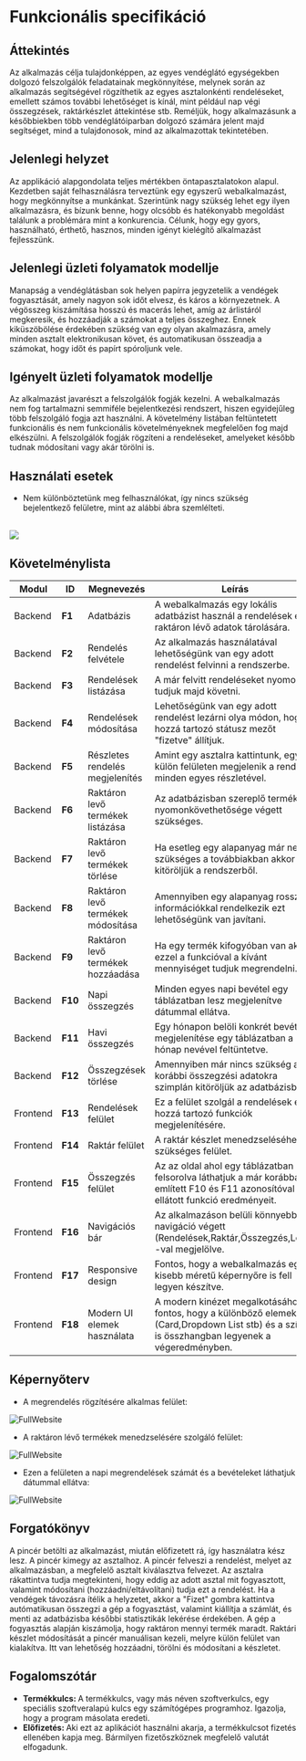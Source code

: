 # Funkcionális specifikáció

## Áttekintés
Az alkalmazás célja tulajdonképpen, az egyes vendéglátó egységekben dolgozó felszolgálók feladatainak megkönnyítése, melynek során az alkalmazás segítségével rögzíthetik az egyes asztalonkénti rendeléseket, emellett számos további lehetőséget is kínál, mint például nap végi összegzések, raktárkészlet áttekintése stb. Reméljük, hogy alkalmazásunk a későbbiekben több vendéglátóiparban dolgozó számára jelent majd segítséget, mind a tulajdonosok, mind az alkalmazottak tekintetében.

## Jelenlegi helyzet
Az applikáció alapgondolata teljes mértékben öntapasztalatokon alapul. Kezdetben saját felhasználásra terveztünk egy egyszerű webalkalmazást, hogy megkönnyítse a munkánkat. Szerintünk nagy szükség lehet egy ilyen alkalmazásra, és bízunk benne, hogy olcsóbb és hatékonyabb megoldást találunk a problémára mint a konkurencia. Célunk, hogy egy gyors, használható, érthető, hasznos, minden igényt kielégítő alkalmazást fejlesszünk.

## Jelenlegi üzleti folyamatok modellje
Manapság a vendéglátásban sok helyen papírra jegyzetelik a vendégek fogyasztását, amely nagyon sok időt elvesz, és káros a környezetnek. A végösszeg kiszámítása hosszú és macerás lehet, amíg az árlistáról megkeresik, és hozzáadják a számokat a teljes összeghez. Ennek kiküszöbölése érdekében szükség van egy olyan akalmazásra, amely minden asztalt elektronikusan követ, és automatikusan összeadja a számokat, hogy időt és papírt spóroljunk vele. 

## Igényelt üzleti folyamatok modellje
Az alkalmazást javarészt a felszolgálók fogják kezelni. A webalkalmazás nem fog tartalmazni semmiféle bejelentkezési rendszert, hiszen egyidejűleg több felszolgáló fogja azt használni. A követelmény listában feltüntetett funkcionális és nem funkcionális követelményeknek megfelelően fog majd elkészülni. A felszolgálók fogják rögzíteni a rendeléseket, amelyeket később tudnak módosítani vagy akár törölni is.

## Használati esetek
+ Nem különböztetünk meg felhasználókat, így nincs szükség bejelentkező felületre, mint az alábbi ábra szemlélteti.
<br>
<img src="https://github.com/Moss4t/AFP_TenGeri/blob/main/Images/UseCase.png">


## Követelménylista
|    <b>Modul</b>              |    <b>ID</b>     |    <b>Megnevezés</b>                   |    <b>Leírás</b>                                                                                                                                                                                                                                       |
|----------------------------|-----------|---------------------------------|---------------------------------------------------------------------------------------------------------------------------------------------------------------------------------------------------------------------------------------------------------| 
|    Backend            |    <b>F1</b>     |    Adatbázis                     |   A webalkalmazás egy lokális adatbázist használ a rendelések és a raktáron lévő adatok tárolására.|
|    Backend            |    <b>F2</b>     |    Rendelés felvétele            |   Az alkalmazás használatával lehetőségünk van egy adott rendelést felvinni a rendszerbe.       |
|    Backend            |    <b>F3</b>     |    Rendelések listázása          |    A már felvitt rendeléseket nyomon tudjuk majd követni.                                        |
|    Backend            |    <b>F4</b>     |    Rendelések  módosítása        |    Lehetőségünk van egy adott rendelést lezárni olya módon, hogy a hozzá tartozó státusz mezőt "fizetve" állítjuk.   |
|    Backend            |    <b>F5</b>     |   Részletes rendelés megjelenítés    |    Amint egy asztalra kattintunk, egy külön felületen megjelenik a rendelés minden egyes részletével.    |                                                                                          
|    Backend            |    <b>F6</b>     |    Raktáron levő termékek listázása   |    Az adatbázisban szereplő termékek nyomonkövethetősége végett szükséges.        |                 
|    Backend            |    <b>F7</b>     |    Raktáron levő termékek törlése     |   Ha esetleg egy alapanyag már nem szükséges a továbbiakban akkor kitöröljük a rendszerből.   |
|    Backend            |    <b>F8</b>     |    Raktáron levő termékek módosítása  |   Amennyiben egy alapanyag rossz információkkal rendelkezik ezt lehetőségünk van javítani.   |
|    Backend            |    <b>F9</b>     |    Raktáron levő termékek hozzáadása  |    Ha egy termék kifogyóban van akkor ezzel a funkcióval a kívánt mennyiséget tudjuk megrendelni. |
|    Backend            |    <b>F10</b>    |   Napi összegzés                      |   Minden egyes napi bevétel egy táblázatban lesz megjelenítve dátummal ellátva.   |
|    Backend            |    <b>F11</b>    |    Havi összegzés                     |  Egy hónapon belöli konkrét bevétel megjelenítése egy táblázatban a hónap nevével feltüntetve.   |
|    Backend            |    <b>F12</b>    |    Összegzések törlése                |  Amennyiben már nincs szükség a korábbi összegzési adatokra szimplán kitöröljük az adatbázisból.   |
|    Frontend           |    <b>F13</b>    |    Rendelések felület                 |    Ez a felület szolgál a rendelések és a hozzá tartozó funkciók  megjelenítésére.           |
|    Frontend           |    <b>F14</b>    |    Raktár felület                     |    A raktár készlet menedzseléséhez szükséges felület.   |
|    Frontend           |    <b>F15</b>    |    Összegzés felület                  |   Az az oldal ahol egy táblázatban felsorolva láthatjuk a már korábban említett F10 és F11 azonosítóval ellátott funkció eredményeit.  |
|    Frontend           |    <b>F16</b>    |   Navigációs bár                      |   Az alkalmazáson belüli könnyebb navigáció végett (Rendelések,Raktár,Összegzés,Logo) -val megjelölve.   |
|    Frontend           |    <b>F17</b>    |   Responsive design                 |   Fontos, hogy a webalkalmazás egy kisebb méretű képernyőre is fell legyen készítve. |
|    Frontend           |    <b>F18</b>    |    Modern UI elemek használata      |   A modern kinézet megalkotásához fontos, hogy a különböző elemek (Card,Dropdown List stb) és a színek is összhangban legyenek a végeredményben.  |

## Képernyőterv

 + A megrendelés rögzítésére alkalmas felület:
 
![FullWebsite](https://github.com/Moss4t/AFP_TenGeri/blob/Funkspec01/Images/1.JPG)

+ A raktáron lévő termékek menedzselésére szolgáló felület:

![FullWebsite](https://github.com/Moss4t/AFP_TenGeri/blob/Funkspec01/Images/2.JPG)

+ Ezen a felületen a napi megrendelések számát és a bevételeket láthatjuk dátummal ellátva: 

![FullWebsite](https://github.com/Moss4t/AFP_TenGeri/blob/Funkspec01/Images/3.JPG)

## Forgatókönyv
A pincér betölti az alkalmazást, miután előfizetett rá, így használatra kész lesz. A pincér kimegy az asztalhoz. A pincér felveszi a rendelést, melyet az alkalmazásban, a megfelelő asztalt kiválasztva felvezet. Az asztalra rákattintva tudja megtekinteni, hogy eddig az adott asztal mit fogyasztott, valamint módosítani (hozzáadni/eltávolítani) tudja ezt a rendelést. Ha a vendégek távozásra ítélik a helyzetet, akkor a "Fizet" gombra kattintva autómatikusan összegzi a gép a fogyasztást, valamint kiállítja a számlát, és menti az adatbázisba későbbi statisztikák lekérése érdekében. A gép a fogyasztás alapján kiszámolja, hogy raktáron mennyi termék maradt. Raktári készlet módosítását a pincér manuálisan kezeli, melyre külön felület van kialakítva. Itt van lehetőség hozzáadni, törölni és módosítani a készletet. 

## Fogalomszótár
- <b>Termékkulcs: </b> A termékkulcs, vagy más néven szoftverkulcs, egy speciális szoftveralapú kulcs egy számítógépes programhoz. Igazolja, hogy a program másolata eredeti.
- <b>Előfizetés: </b> Aki ezt az aplikációt használni akarja, a termékkulcsot fizetés ellenében kapja meg. Bármilyen fizetőszköznek megfelelő valutát elfogadunk.
